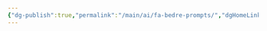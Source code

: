 ```yaml
---
{"dg-publish":true,"permalink":"/main/ai/fa-bedre-prompts/","dgHomeLink":"false","dgShowBacklinks":"false","dgShowFileTree":"false","dgEnableSearch":"false","created":"2024-12-03T08:14:30.582+01:00"}
---
```



